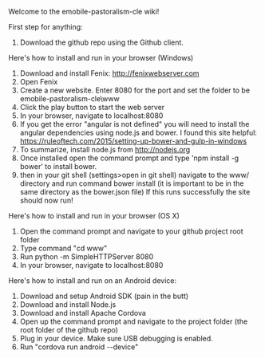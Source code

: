 Welcome to the emobile-pastoralism-cle wiki!

First step for anything:

1. Download the github repo using the Github client.

Here's how to install and run in your browser (Windows)

1. Download and install Fenix: http://fenixwebserver.com
2. Open Fenix
3. Create a new website. Enter 8080 for the port and set the folder to be emobile-pastoralism-cle\www
4. Click the play button to start the web server
5. In your browser, navigate to localhost:8080
6. If you get the error "angular is not defined" you will need to install the angular dependencies using node.js and bower. I found this site helpful: https://ruleoftech.com/2015/setting-up-bower-and-gulp-in-windows
7. To summarize, install node.js from http://nodejs.org
8. Once installed open the command prompt and type 'npm install -g bower' to install bower.
9. then in your git shell (settings>open in git shell) navigate to the www/ directory and run command bower install (it is important to be in the same directory as the bower.json file) If this runs successfully the site should now run!

Here's how to install and run in your browser (OS X)

1. Open the command prompt and navigate to your github project root folder
2. Type command "cd www"
3. Run python -m SimpleHTTPServer 8080
4. In your browser, navigate to localhost:8080

Here's how to install and run on an Android device:

1. Download and setup Android SDK (pain in the butt)
2. Download and install Node.js
3. Download and install Apache Cordova
4. Open up the command prompt and navigate to the project folder (the root folder of the github repo)
5. Plug in your device. Make sure USB debugging is enabled.
6. Run "cordova run android --device"
